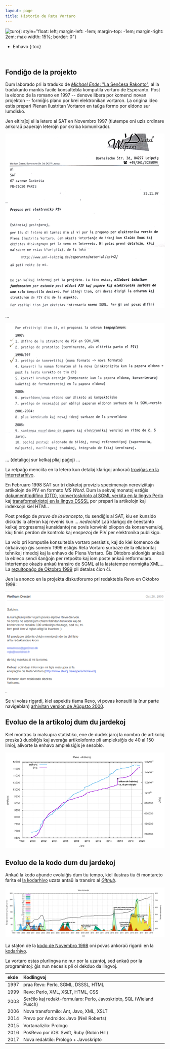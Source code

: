 ```yaml
---
layout: page
title: Historio de Reta Vortaro
---
```


![turo](http://www.reta-vortaro.de/revo/smb/HIS.png){: style="float: left; margin-left: -1em; margin-top: -1em; margin-right: 2em; max-width: 15%; border: 0"}


* Enhavo
{:toc}

<br clear="all"/>

## Fondiĝo de la projekto

Dum laborado pri la traduko de [*Michael Ende*: "La Senĉesa Rakonto"](https://eo.wikipedia.org/wiki/La_sen%C4%89esa_rakonto), al la tradukanto mankis facile konsultebla komputila vortaro de Esperanto. Post la eldono de la romano en 1997 -- denove libera por komenci novan projekton -- formiĝis plano por krei elektronikan vortaron. La origina ideo estis prepari Plenan Ilustritan Vortaron en taŭga formo por eldono sur lumdisko.

Jen eltiraĵoj el la letero al SAT en Novembro 1997 (tiutempe oni uzis ordinare ankoraŭ paperajn leterojn por skriba komunikado).

![Propono al SAT, parto de paĝo 1](../assets/img/propono_sat_11_97_p1.png)

... 

![Propono al SAT, parto de paĝo 2](../assets/img/propono_sat_11_97_p2.png)

... (detaligoj sur kelkaj pliaj paĝoj) ...

La retpaĝo menciita en la letero kun detalaj klarigoj ankoraŭ
[troviĝas en la Interretarĥivo](https://web.archive.org/web/19990429174525/http://www.uni-leipzig.de/esperanto/material/epiv2/index.html). 

En Februaro 1998 SAT sur tri disketoj provizis specimenajn nereviziitajn artikolojn de PIV en formato *MS Word*. Dum la sekvaj monatoj estiĝis [dokumenttipdifino (DTD)](https://sourceforge.net/p/retavortaro/code/HEAD/tree/branches/voko/dtd/vokosgml.dtd), [konvertoskripto al SGML verkita en la lingvo Perlo](https://sourceforge.net/p/retavortaro/code/HEAD/tree/branches/voko/bin/piv2vkl.pl) kaj 
[transformskriptoj en la lingvo DSSSL](https://sourceforge.net/p/retavortaro/code/HEAD/tree/branches/voko/dsl/) por prepari la artikolojn kaj indeksojn kiel HTML.

Post pretigo de *pruvo de la koncepto*, tiu sendiĝis al SAT, kiu en kunsido diskutis la aferon kaj revenis kun ... *nedecido*! Laŭ klarigoj de ĉeestanto kelkaj progresemaj kunsidantoj ne povis konvinki pliopon da konservemuloj, kiuj timis perdon de kontrolo kaj enspezoj de PIV per elektronika publikigo.

La volo pri komputile konsultebla vortaro persistis, kaj do kiel komenco de ĉirkaŭvojo ĝis somero 1999 estiĝis Reta Vortaro surbaze de la ellaboritaj teĥnikaj rimedoj kaj la enhavo de Plena Vortaro. Ĝis Oktobro aldoniĝis ankaŭ la ebleco sendi ŝanĝojn per retpoŝto kaj iom poste ankaŭ retformularo. Intertempe okazis ankaŭ transiro de SGML al la lastatempe normigita XML...
La [rezultopaĝo de Oktobro 1999](https://web.archive.org/web/19991007003636/http://www.uni-leipzig.de/esperanto/material/epiv2/docu/rezultoj.html) pli detalas ĉion ĉi.

Jen la anonco en la projekta diskutforumo pri redaktebla Revo en Oktobro 1999:

![Anonco redaktebla Revo en Oktobro 1999](../assets/img/redaktebla_revo_okt99.png).

Se vi volas rigardi, kiel aspektis tiama Revo, vi povas konsulti la (nur parte navigeblan)
[arĥivitan version de Aŭgusto 2000](https://web.archive.org/web/20000819043436/http://www.uni-leipzig.de/esperanto/voko/revo/).

## Evoluo de la artikoloj dum du jardekoj

Kiel montras la malsupra statistiko, ene de dudek jaroj la nombro de artikoloj preskaŭ duobliĝis kaj
averaĝa artikolofonto pli ampleksiĝis de 40 al 150 linioj, alivorte la enhavo ampleksiĝis je sesoblo.

![Revo-ŝangoj](../assets/img/revo_commits.png)


## Evoluo de la kodo dum du jardekoj

Ankaŭ la kodo 
abunde evoluiĝis dum tiu tempo, kiel ilustras tiu ĉi montareto farita
el [la kodarĥivo](https://sourceforge.net/projects/retavortaro/) uzata antaŭ la transiro al 
[*Github*](https://github.com/revuloj).

![Kod-ŝangoj](../assets/img/voko_revs.png)

La staton de la [kodo de Novembro 1998](https://sourceforge.net/p/retavortaro/code/HEAD/tree/branches/voko/)
oni povas ankoraŭ rigardi en la [kodarĥivo](https://sourceforge.net/p/retavortaro/code/).

La vortaro estas plurlingva ne nur por la uzantoj, sed ankaŭ por la programintoj: ĝis nun necesis pli ol dekduo da lingvoj.

|ekde | Kodlingvoj |
|:----|:-----------|
|1997 | praa Revo: Perlo, SGML, DSSSL, HTML|
|1999 | Revo: Perlo, XML, XSLT, HTML, CSS|
|2003 | Serĉilo kaj redakt-formularo: Perlo, Javoskripto, SQL (Wieland Pusch)|
|2006 | Nova transformilo: Ant, Javo, XML, XSLT|
|2014 | Prevo por Androido: Javo (Neil Roberts)|
|2015 | Vortanalizilo: Prologo|
|2016 | PoŝRevo por iOS: Swift, Ruby (Robin Hill)|
|2017 | Nova redaktilo: Prologo + Javoskripto|

